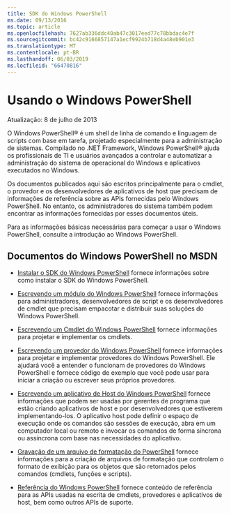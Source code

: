 ```yaml
---
title: SDK do Windows PowerShell
ms.date: 09/13/2016
ms.topic: article
ms.openlocfilehash: 7627ab336ddc40ab47c3017eed77c78bbdac4e7f
ms.sourcegitcommit: bc42c9166857147a1ecf9924b718d4a48eb901e3
ms.translationtype: MT
ms.contentlocale: pt-BR
ms.lasthandoff: 06/03/2019
ms.locfileid: "66470816"
---
```

# <a name="windows-powershell"></a>Usando o Windows PowerShell

Atualização: 8 de julho de 2013

O Windows PowerShell® é um shell de linha de comando e linguagem de scripts com base em tarefa, projetado especialmente para a administração de sistemas. Compilado no .NET Framework, Windows PowerShell® ajuda os profissionais de TI e usuários avançados a controlar e automatizar a administração do sistema de operacional do Windows e aplicativos executados no Windows.

Os documentos publicados aqui são escritos principalmente para o cmdlet, o provedor e os desenvolvedores de aplicativos de host que precisam de informações de referência sobre as APIs fornecidas pelo Windows PowerShell.
No entanto, os administradores do sistema também podem encontrar as informações fornecidas por esses documentos úteis.

Para as informações básicas necessárias para começar a usar o Windows PowerShell, consulte a introdução ao Windows PowerShell.

## <a name="windows-powershell-documents-on-msdn"></a>Documentos do Windows PowerShell no MSDN

- [Instalar o SDK do Windows PowerShell](./installing-the-windows-powershell-sdk.md) fornece informações sobre como instalar o SDK do Windows PowerShell.

- [Escrevendo um módulo do Windows PowerShell](./module/writing-a-windows-powershell-module.md) fornece informações para administradores, desenvolvedores de script e os desenvolvedores de cmdlet que precisam empacotar e distribuir suas soluções do Windows PowerShell.

- [Escrevendo um Cmdlet do Windows PowerShell](./cmdlet/writing-a-windows-powershell-cmdlet.md) fornece informações para projetar e implementar os cmdlets.

- [Escrevendo um provedor do Windows PowerShell](./provider/writing-a-windows-powershell-provider.md) fornece informações para projetar e implementar provedores do Windows PowerShell. Ele ajudará você a entender o funcionam de provedores do Windows PowerShell e fornece código de exemplo que você pode usar para iniciar a criação ou escrever seus próprios provedores.

- [Escrevendo um aplicativo de Host do Windows PowerShell](./hosting/writing-a-windows-powershell-host-application.md) fornece informações que podem ser usadas por gerentes de programa que estão criando aplicativos de host e por desenvolvedores que estiverem implementando-los. O aplicativo host pode definir o espaço de execução onde os comandos são sessões de execução, abra em um computador local ou remoto e invocar os comandos de forma síncrona ou assíncrona com base nas necessidades do aplicativo.

- [Gravação de um arquivo de formatação do PowerShell](./format/writing-a-powershell-formatting-file.md) fornece informações para a criação de arquivos de formatação que controlam o formato de exibição para os objetos que são retornados pelos comandos (cmdlets, funções e scripts).

- [Referência do Windows PowerShell](./windows-powershell-reference.md) fornece conteúdo de referência para as APIs usadas na escrita de cmdlets, provedores e aplicativos de host, bem como outros APIs de suporte.
